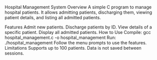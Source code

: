Hospital Management System
Overview
A simple C program to manage hospital patients. It allows admitting patients, discharging them, viewing patient details, and listing all admitted patients.

Features
Admit new patients.
Discharge patients by ID.
View details of a specific patient.
Display all admitted patients.
How to Use
Compile:
gcc hospital_management.c -o hospital_management
Run:
./hospital_management
Follow the menu prompts to use the features.
Limitations
Supports up to 100 patients.
Data is not saved between sessions.
